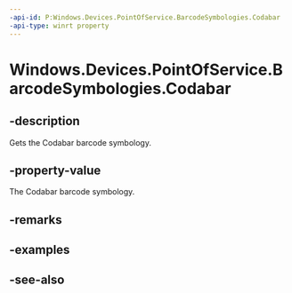 ----api-id: P:Windows.Devices.PointOfService.BarcodeSymbologies.Codabar
-api-type: winrt property
---<!-- Property syntaxpublic uint Codabar { get; }--># Windows.Devices.PointOfService.BarcodeSymbologies.Codabar## -descriptionGets the Codabar barcode symbology.## -property-valueThe Codabar barcode symbology.## -remarks## -examples## -see-also